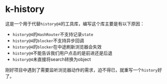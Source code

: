 # k-history

这是一个用于代替`history@4`的工具库，编写这个库主要是有以下原因：

- `history@4`的`HashRouter`不支持记录`state`
- `history@4`的`blocker`不支持异步回调
- `history@4`的`blocker`在中途刷新浏览器会失效
- `history@4`不能告诉我们用户点击的是前进还是后退
- `history@4`未直接将search转换为object


刚好项目中遇到了需要监听浏览器动作的需求，迫不得已，就重写一个`history`好了。
